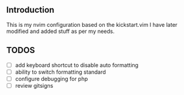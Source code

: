 ## Introduction

This is my nvim configuration based on the kickstart.vim
I have later modified and added stuff as per my needs.

## TODOS

- [ ] add keyboard shortcut to disable auto formatting
- [ ] ability to switch formatting standard
- [ ] configure debugging for php
- [ ] review gitsigns
